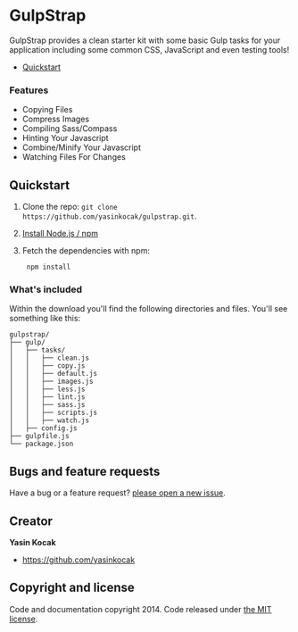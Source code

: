 # GulpStrap
GulpStrap provides a clean starter kit with some basic Gulp tasks for your application including some common CSS, JavaScript and even testing tools!

- [Quickstart](#quickstart)

### Features
* Copying Files
* Compress Images
* Compiling Sass/Compass
* Hinting Your Javascript
* Combine/Minify Your Javascript
* Watching Files For Changes

<a name="quickstart"></a>
## Quickstart

1. Clone the repo: `git clone https://github.com/yasinkocak/gulpstrap.git`.
2. [Install Node.js / npm](http://nodejs.org/download/)
3. Fetch the dependencies with npm:

        npm install

### What's included

Within the download you'll find the following directories and files. You'll see something like this:

```
gulpstrap/
├── gulp/
│   ├── tasks/
│   │   ├── clean.js
│   │   ├── copy.js
│   │   ├── default.js
│   │   ├── images.js
│   │   ├── less.js
│   │   ├── lint.js
│   │   ├── sass.js
│   │   ├── scripts.js
│   │   ├── watch.js
│   ├── config.js
├── gulpfile.js
└── package.json
```

## Bugs and feature requests

Have a bug or a feature request? [please open a new issue](https://github.com/yasinkocak/gulpstrap/issues).

## Creator

**Yasin Kocak**

- <https://github.com/yasinkocak>


## Copyright and license

Code and documentation copyright 2014. Code released under [the MIT license](LICENSE).